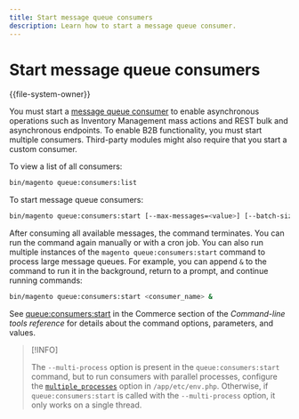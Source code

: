```yaml
---
title: Start message queue consumers
description: Learn how to start a message queue consumer.
---
```


# Start message queue consumers

{{file-system-owner}}

You must start a [message queue consumer](../queues/consumers.md) to enable asynchronous operations such as Inventory Management mass actions and REST bulk and asynchronous endpoints. To enable B2B functionality, you must start multiple consumers. Third-party modules might also require that you start a custom consumer.

To view a list of all consumers:

```bash
bin/magento queue:consumers:list
```

To start message queue consumers:

```bash
bin/magento queue:consumers:start [--max-messages=<value>] [--batch-size=<value>] [--single-thread] [--area-code=<value>] [--multi-process=<value>] <consumer_name>
```

After consuming all available messages, the command terminates. You can run the command again manually or with a cron job. You can also run multiple instances of the `magento queue:consumers:start` command to process large message queues. For example, you can append `&` to the command to run it in the background, return to a prompt, and continue running commands:

```bash
bin/magento queue:consumers:start <consumer_name> &
```

See [queue:consumers:start](https://devdocs.magento.com/guides/v2.4/reference/cli/magento-commerce.html#queueconsumersstart) in the Commerce section of the _Command-line tools reference_ for details about the command options, parameters, and values.

>[!INFO]
>
>The `--multi-process` option is present in the `queue:consumers:start` command, but to run consumers with parallel processes, configure the [`multiple_processes`](../queues/manage-message-queues.md#configuration) option in `/app/etc/env.php`. Otherwise, if `queue:consumers:start` is called with the `--multi-process` option, it only works on a single thread.
